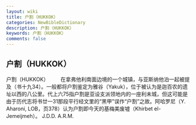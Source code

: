 ```yaml
---
layout: wiki
title: 户割（HUKKOK）
categories: NewBibleDictionary
description: 户割（HUKKOK）
keywords: 户割（HUKKOK）
comments: false
---
```


## 户割（HUKKOK）



户割（HUKKOK）
　　在拿弗他利南面边境的一个城镇，与亚斯纳他泊一起被提及（书十九34）。一般都将户割鉴定为雅谷（Yakuk），位于被认为是迦百农的遗址以西的八公里。代上六75指户割是亚设支派领地内的一座利未城，但这可能是由于历代志将书廿一31那段平行经文里的“黑甲”误作“户割”之故。阿哈罗尼（Y. Aharoni, LOB，页378）认为户割即今天的基梅美废墟（Khirbet el-Jemeijmeh）。
J.D.D.
A.R.M.



